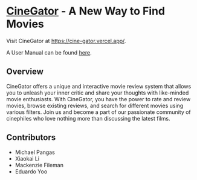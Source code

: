 # [CineGator](https://cine-gator.vercel.app/) - A New Way to Find Movies

Visit CineGator at https://cine-gator.vercel.app/.

A User Manual can be found [here](https://docs.google.com/document/d/1E8bReEXu4aA4xT1AqxhWtplRGISZTYNLflhhUvpKO_Y/edit?usp=sharing).

## Overview
CineGator offers a unique and interactive movie review system that allows you to unleash your inner critic and share your thoughts with like-minded movie enthusiasts. With CineGator, you have the power to rate and review movies, browse existing reviews, and search for different movies using various filters. Join us and become a part of our passionate community of cinephiles who love nothing more than discussing the latest films.

## Contributors
- Michael Pangas
- Xiaokai Li
- Mackenzie Fileman
- Eduardo Yoo
